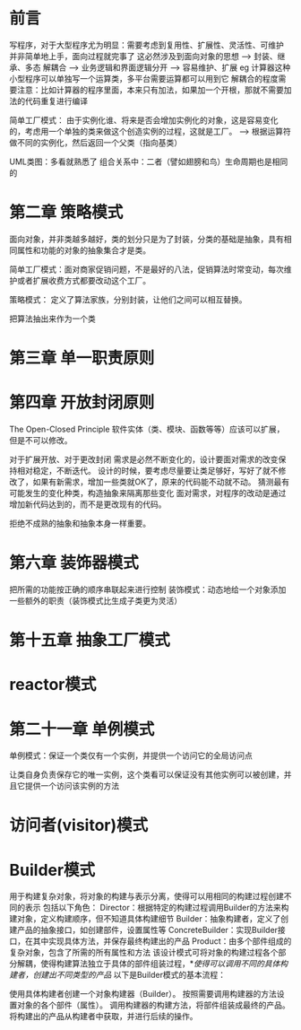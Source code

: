 # 前言

写程序，对于大型程序尤为明显：需要考虑到复用性、扩展性、灵活性、可维护
并非简单地上手，面向过程就完事了
这必然涉及到面向对象的思想 --> 封装、继承、多态
解耦合 --> 业务逻辑和界面逻辑分开 --> 容易维护、扩展
eg 计算器这种小型程序可以单独写一个运算类，多平台需要运算都可以用到它
解耦合的程度需要注意：比如计算器的程序里面，本来只有加法，如果加一个开根，那就不需要加法的代码重复进行编译

简单工厂模式：
由于实例化谁、将来是否会增加实例化的对象，这是容易变化的，考虑用一个单独的类来做这个创造实例的过程，这就是工厂。
--> 根据运算符做不同的实例化，然后返回一个父类（指向基类）

UML类图：多看就熟悉了
组合关系中：二者（譬如翅膀和鸟）生命周期也是相同的


# 第二章 策略模式
面向对象，并非类越多越好，类的划分只是为了封装，分类的基础是抽象，具有相同属性和功能的对象的抽象集合才是类。

简单工厂模式：面对商家促销问题，不是最好的八法，促销算法时常变动，每次维护或者扩展收费方式都要改动这个工厂。

策略模式：
定义了算法家族，分别封装，让他们之间可以相互替换。

把算法抽出来作为一个类

# 第三章 单一职责原则




# 第四章 开放封闭原则
The Open-Closed Principle
软件实体（类、模块、函数等等）应该可以扩展，但是不可以修改。

对于扩展开放、对于更改封闭
需求是必然不断变化的，设计要面对需求的改变保持相对稳定，不断迭代。
设计的时候，要考虑尽量要让类足够好，写好了就不修改了，如果有新需求，增加一些类就OK了，原来的代码能不动就不动。
猜测最有可能发生的变化种类，构造抽象来隔离那些变化
面对需求，对程序的改动是通过增加新代码达到的，而不是更改现有的代码。

拒绝不成熟的抽象和抽象本身一样重要。


# 第六章 装饰器模式
把所需的功能按正确的顺序串联起来进行控制
装饰模式：动态地给一个对象添加一些额外的职责（装饰模式比生成子类更为灵活）


# 第十五章 抽象工厂模式




# reactor模式






# 第二十一章 单例模式
单例模式：保证一个类仅有一个实例，并提供一个访问它的全局访问点

让类自身负责保存它的唯一实例，这个类看可以保证没有其他实例可以被创建，并且它提供一个访问该实例的方法



# 访问者(visitor)模式






# Builder模式
用于构建复杂对象，将对象的构建与表示分离，使得可以用相同的构建过程创建不同的表示
包括以下角色：
Director：根据特定的构建过程调用Builder的方法来构建对象，定义构建顺序，但不知道具体构建细节
Builder：抽象构建者，定义了创建产品的抽象接口，如创建部件，设置属性等
ConcreteBuilder：实现Builder接口，在其中实现具体方法，并保存最终构建出的产品
Product：由多个部件组成的复杂对象，包含了所需的所有属性和方法
该设计模式可将对象的构建过程各个部分解耦，使得构建算法独立于具体的部件组装过程，**使得可以调用不同的具体构建者，创建出不同类型的产品*
以下是Builder模式的基本流程：

使用具体构建者创建一个对象构建器（Builder）。
按照需要调用构建器的方法设置对象的各个部件（属性）。
调用构建器的构建方法，将部件组装成最终的产品。
将构建出的产品从构建者中获取，并进行后续的操作。

